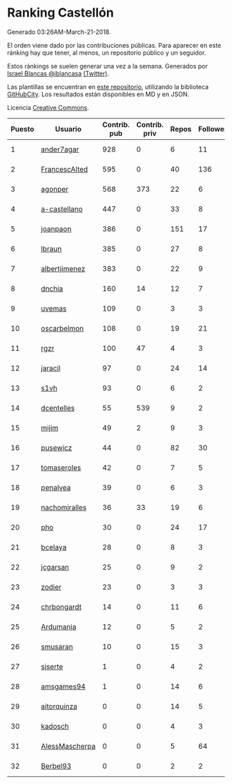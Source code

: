 # Ranking Castellón

Generado 03:26AM-March-21-2018.

El orden viene dado por las contribuciones públicas. Para aparecer en este ránking hay que tener, al menos, un repositorio público y un seguidor.

Estos ránkings se suelen generar una vez a la semana. Generados por [Israel Blancas @iblancasa](https://github.com/iblancasa/) [(Twitter)](https://twitter.com/iblancasa).

Las plantillas se encuentran en [este repositorio](https://github.com/iblancasa/GH-Spanish-Ranking), utilizando la biblioteca [GitHubCity](https://github.com/iblancasa/GitHubCity). Los resultados están disponibles en MD y en JSON.

Licencia [Creative Commons](https://creativecommons.org/licenses/by/4.0/).

| Puesto   |  Usuario  | Contrib. pub | Contrib. priv |Repos| Followers | Desde |  Avatar  |
|----------|-----------|--------------|---------------|-----|-----------|-------|----------|
|1|[ander7agar](https://github.com/ander7agar)|928|0|6|11|2014-03-06|![ander7agar](https://avatars2.githubusercontent.com/u/6875232)|
|2|[FrancescAlted](https://github.com/FrancescAlted)|595|0|40|136|2010-06-25|![FrancescAlted](https://avatars0.githubusercontent.com/u/314521)|
|3|[agonper](https://github.com/agonper)|568|373|22|6|2015-01-27|![agonper](https://avatars3.githubusercontent.com/u/10727467)|
|4|[a-castellano](https://github.com/a-castellano)|447|0|33|8|2015-03-17|![a-castellano](https://avatars0.githubusercontent.com/u/11519707)|
|5|[joanpaon](https://github.com/joanpaon)|386|0|151|17|2013-06-30|![joanpaon](https://avatars1.githubusercontent.com/u/4895527)|
|6|[lbraun](https://github.com/lbraun)|385|0|27|8|2010-06-02|![lbraun](https://avatars2.githubusercontent.com/u/294776)|
|7|[albertjimenez](https://github.com/albertjimenez)|383|0|22|9|2015-05-21|![albertjimenez](https://avatars3.githubusercontent.com/u/12547680)|
|8|[dnchia](https://github.com/dnchia)|160|14|12|7|2015-08-14|![dnchia](https://avatars2.githubusercontent.com/u/13800551)|
|9|[uvemas](https://github.com/uvemas)|109|0|3|3|2011-10-03|![uvemas](https://avatars1.githubusercontent.com/u/1099529)|
|10|[oscarbelmon](https://github.com/oscarbelmon)|108|0|19|21|2013-04-05|![oscarbelmon](https://avatars0.githubusercontent.com/u/4066452)|
|11|[rgzr](https://github.com/rgzr)|100|47|4|3|2015-07-03|![rgzr](https://avatars1.githubusercontent.com/u/13169716)|
|12|[jaracil](https://github.com/jaracil)|97|0|24|14|2014-01-10|![jaracil](https://avatars0.githubusercontent.com/u/6370372)|
|13|[s1vh](https://github.com/s1vh)|93|0|6|2|2014-10-09|![s1vh](https://avatars1.githubusercontent.com/u/9099118)|
|14|[dcentelles](https://github.com/dcentelles)|55|539|9|2|2013-07-15|![dcentelles](https://avatars2.githubusercontent.com/u/5012707)|
|15|[mijim](https://github.com/mijim)|49|2|9|3|2016-02-01|![mijim](https://avatars1.githubusercontent.com/u/17006034)|
|16|[pusewicz](https://github.com/pusewicz)|44|0|82|30|2008-02-26|![pusewicz](https://avatars2.githubusercontent.com/u/940)|
|17|[tomaseroles](https://github.com/tomaseroles)|42|0|7|5|2015-02-16|![tomaseroles](https://avatars0.githubusercontent.com/u/11036562)|
|18|[penalvea](https://github.com/penalvea)|39|0|6|3|2013-04-09|![penalvea](https://avatars3.githubusercontent.com/u/4102114)|
|19|[nachomiralles](https://github.com/nachomiralles)|36|33|19|6|2013-06-26|![nachomiralles](https://avatars2.githubusercontent.com/u/4831513)|
|20|[pho](https://github.com/pho)|30|0|24|17|2009-05-25|![pho](https://avatars0.githubusercontent.com/u/88469)|
|21|[bcelaya](https://github.com/bcelaya)|28|0|8|3|2014-09-12|![bcelaya](https://avatars2.githubusercontent.com/u/8750450)|
|22|[jcgarsan](https://github.com/jcgarsan)|25|0|9|2|2013-09-26|![jcgarsan](https://avatars3.githubusercontent.com/u/5547857)|
|23|[zodier](https://github.com/zodier)|23|0|3|3|2010-11-13|![zodier](https://avatars0.githubusercontent.com/u/480371)|
|24|[chrbongardt](https://github.com/chrbongardt)|14|0|11|6|2012-11-19|![chrbongardt](https://avatars3.githubusercontent.com/u/2834466)|
|25|[Ardumania](https://github.com/Ardumania)|12|0|5|2|2012-02-17|![Ardumania](https://avatars0.githubusercontent.com/u/1445949)|
|26|[smusaran](https://github.com/smusaran)|10|0|15|3|2015-11-10|![smusaran](https://avatars2.githubusercontent.com/u/15787704)|
|27|[siserte](https://github.com/siserte)|1|0|4|2|2014-02-05|![siserte](https://avatars2.githubusercontent.com/u/6595035)|
|28|[amsgames94](https://github.com/amsgames94)|1|0|14|6|2014-03-15|![amsgames94](https://avatars3.githubusercontent.com/u/6959189)|
|29|[aitorquinza](https://github.com/aitorquinza)|0|0|14|5|2012-09-17|![aitorquinza](https://avatars3.githubusercontent.com/u/2361502)|
|30|[kadosch](https://github.com/kadosch)|0|0|4|3|2011-12-31|![kadosch](https://avatars1.githubusercontent.com/u/1296520)|
|31|[AlessMascherpa](https://github.com/AlessMascherpa)|0|0|5|64|2011-04-03|![AlessMascherpa](https://avatars2.githubusercontent.com/u/706750)|
|32|[Berbel93](https://github.com/Berbel93)|0|0|2|2|2016-03-02|![Berbel93](https://avatars2.githubusercontent.com/u/17596372)|
